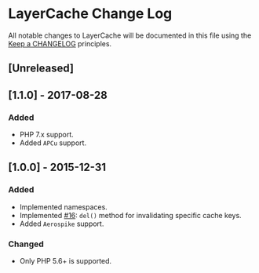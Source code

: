 # LayerCache Change Log

All notable changes to LayerCache will be documented in this file using the [Keep a CHANGELOG](http://keepachangelog.com/) principles.

## [Unreleased]

## [1.1.0] - 2017-08-28

### Added

* PHP 7.x support.
* Added `APCu` support.

## [1.0.0] - 2015-12-31

### Added

* Implemented namespaces.
* Implemented [#16](https://github.com/smottt/layercache/issues/16): `del()` method for invalidating specific cache keys.
* Added `Aerospike` support.

### Changed

* Only PHP 5.6+ is supported.
